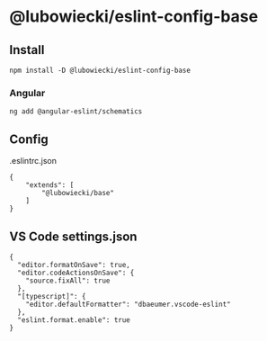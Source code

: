 # @lubowiecki/eslint-config-base

## Install

```
npm install -D @lubowiecki/eslint-config-base
```

### Angular

```
ng add @angular-eslint/schematics
```

## Config

.eslintrc.json

```
{
	"extends": [
		"@lubowiecki/base"
	]
}
```

## VS Code settings.json

```
{
  "editor.formatOnSave": true,
  "editor.codeActionsOnSave": {
    "source.fixAll": true
  },
  "[typescript]": {
    "editor.defaultFormatter": "dbaeumer.vscode-eslint"
  },
  "eslint.format.enable": true
}
```
